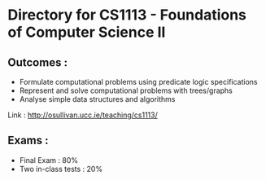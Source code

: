# Directory for CS1113 - Foundations of Computer Science II

## Outcomes :
- Formulate computational problems using predicate logic specifications
- Represent and solve computational problems with trees/graphs
- Analyse simple data structures and algorithms

Link : http://osullivan.ucc.ie/teaching/cs1113/

## Exams : 
- Final Exam : 80%
- Two in-class tests : 20%